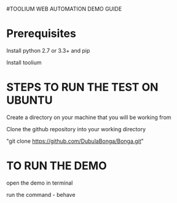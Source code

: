 #TOOLIUM WEB AUTOMATION DEMO GUIDE

Prerequisites
=============

Install python 2.7 or 3.3+ and pip

Install toolium

STEPS TO RUN THE TEST ON UBUNTU
================================

Create a directory on your machine that you will be working from

Clone the github repository into your working directory

"git clone https://github.com/DubulaBonga/Bonga.git"

TO RUN THE DEMO
================

open the demo in terminal

run the command - behave


